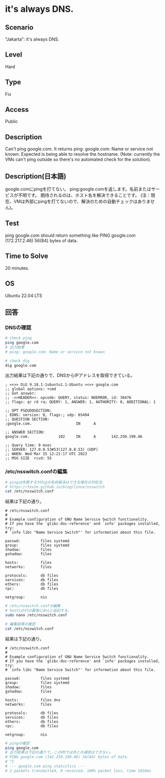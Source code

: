 # it's always DNS.


## Scenario
"Jakarta": it's always DNS.


## Level
Hard


## Type
Fix


## Access
Public


## Description
Can't ping google.com.
It returns ping: google.com: Name or service not known.
Expected is being able to resolve the hostname.
(Note: currently the VMs can't ping outside so there's no automated check for the solution).


## Description(日本語)
google.comにpingを打てない。
ping:google.comを返します。名前またはサービスが不明です。
期待されるのは、ホスト名を解決できることです。
(注：現在、VMは外部にpingを打てないので、解決のための自動チェックはありません)。


## Test
ping google.com should return something like PING google.com (172.217.2.46) 56(84) bytes of data.


## Time to Solve
20 minutes.


## OS
Ubuntu 22.04 LTS


## 回答

### DNSの確認
```bash
# check ping
ping google.com
# 出力結果
# ping: google.com: Name or service not known

# check dig
dig google.com
```

出力結果は下記の通りで、DNSからIPアドレスを取得できている。
```
; <<>> DiG 9.18.1-1ubuntu1.1-Ubuntu <<>> google.com
;; global options: +cmd
;; Got answer:
;; ->>HEADER<<- opcode: QUERY, status: NOERROR, id: 30476
;; flags: qr rd ra; QUERY: 1, ANSWER: 1, AUTHORITY: 0, ADDITIONAL: 1

;; OPT PSEUDOSECTION:
; EDNS: version: 0, flags:; udp: 65494
;; QUESTION SECTION:
;google.com.                    IN      A

;; ANSWER SECTION:
google.com.             102     IN      A       142.250.190.46

;; Query time: 0 msec
;; SERVER: 127.0.0.53#53(127.0.0.53) (UDP)
;; WHEN: Wed Mar 15 12:21:17 UTC 2023
;; MSG SIZE  rcvd: 55
```

### /etc/nsswitch.confの編集

```bash
# pingは失敗するがdigの名前解決はできる場合の対処法
# https://tex2e.github.io/blog/linux/nsswitch
cat /etc/nsswitch.conf
```

結果は下記の通り。

```
# /etc/nsswitch.conf
#
# Example configuration of GNU Name Service Switch functionality.
# If you have the `glibc-doc-reference' and `info' packages installed, try:
# `info libc "Name Service Switch"' for information about this file.

passwd:         files systemd
group:          files systemd
shadow:         files
gshadow:        files

hosts:          files
networks:       files

protocols:      db files
services:       db files
ethers:         db files
rpc:            db files

netgroup:       nis
```

```bash
# /etc/nsswitch.confの編集
# hostsの行の最後にdnsと追記する。
sudo nano /etc/nsswitch.conf

# 編集結果の確認
cat /etc/nsswitch.conf
```

結果は下記の通り。

```
# /etc/nsswitch.conf
#
# Example configuration of GNU Name Service Switch functionality.
# If you have the `glibc-doc-reference' and `info' packages installed, try:
# `info libc "Name Service Switch"' for information about this file.

passwd:         files systemd
group:          files systemd
shadow:         files
gshadow:        files

hosts:          files dns
networks:       files

protocols:      db files
services:       db files
ethers:         db files
rpc:            db files

netgroup:       nis
```

```bash
# pingの確認
ping google.com
# 出力結果は下記の通りで、このVMでは外との通信はできない。
# PING google.com (142.250.190.46) 56(84) bytes of data.
# ^C
# --- google.com ping statistics ---
# 2 packets transmitted, 0 received, 100% packet loss, time 1016ms
```
